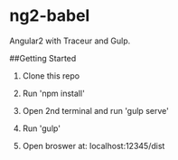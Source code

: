 # ng2-babel
Angular2 with Traceur and Gulp.

##Getting Started

1. Clone this repo

2. Run 'npm install'

3. Open 2nd terminal and run 'gulp serve'

4. Run 'gulp'

5. Open broswer at: localhost:12345/dist